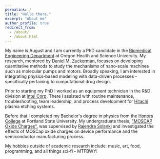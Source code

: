 ```yaml
---
permalink: /
title: "Hello there."
excerpt: "About me"
author_profile: true
redirect_from: 
  - /about/
  - /about.html
---
```


My name is August and I am currently a PhD candidate in the [Biomedical Engineering Department]("https://www.ohsu.edu/school-of-medicine/biomedical-engineering") at Oregon Health and Science University. My research, mentored by [Daniel M. Zuckerman]("https://www.ohsu.edu/school-of-medicine/zuckerman-lab"), focuses on developing quantitative methods to study the mechanisms of nano-scale machines such as molecular pumps and motors. Broadly speaking, I am interested in integrating physics-based modeling with data-driven processes - specifically pertaining to computational drug design.

Prior to starting my PhD I worked as an equipment technician in the R&D division at [Intel Corp]('https://www.intel.com/content/www/us/en/homepage.html'). There I assisted with routine maintenance, troubleshooting, team leadership, and process development for [Hitachi]('https://www.hitachi-hightech.com/us/') plasma etching systems. 

Before that I completed my Bachelor's degree in physics from the [Honors College]("https://www.pdx.edu/honors/") at Portland State University. My undergraduate thesis, ["MOSCAP Oxide Charges"]('https://doi.org/10.15760/honors.189'), was supervised by [Rajendra Solanki]('https://www.pdx.edu/physics/profile/raj-solanki') and investigated the effects of MOSCap oxide charges on device performance and the semiconductor manufacturing process. 

My hobbies outside of academic research include: music, art, food, programming, 
and all things sci-fi - MTFBWY!
